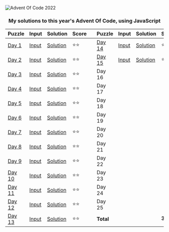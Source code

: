 <picture>

![Advent Of Code 2022](https://www.smarty.com/img/advent-of-code-2022.png)

</picture>
<h3 align=center>My solutions to this year's Advent Of Code, using JavaScript</h3>

<div align=center>

| Puzzle                                         | Input                     | Solution                    | Score  |     | Puzzle                                         | Input                     | Solution                    | Score     |
| ---------------------------------------------- | ------------------------- | --------------------------- | ------ | --- | ---------------------------------------------- | ------------------------- | --------------------------- | --------- |
| [Day 1](https://adventofcode.com/2022/day/1)   | [Input](day-1/input.txt)  | [Solution](day-1/day1.js)   | ⭐️⭐️ |     | [Day 14](https://adventofcode.com/2022/day/14) | [Input](day-14/input.txt) | [Solution](day-14/day14.js) | ⭐️⭐️    |
| [Day 2](https://adventofcode.com/2022/day/2)   | [Input](day-2/input.txt)  | [Solution](day-2/day2.js)   | ⭐️⭐️ |     | [Day 15](https://adventofcode.com/2022/day/15) | [Input](day-15/input.txt) | [Solution](day-15/day15.js) | ⭐️⭐️    |
| [Day 3](https://adventofcode.com/2022/day/3)   | [Input](day-3/input.txt)  | [Solution](day-3/day3.js)   | ⭐️⭐️ |     | Day 16                                         | [](day-16/input.txt)      | [](day-16/day16.js)         |           |
| [Day 4](https://adventofcode.com/2022/day/4)   | [Input](day-4/input.txt)  | [Solution](day-4/day4.js)   | ⭐️⭐️ |     | Day 17                                         | [](day-17/input.txt)      | [](day-17/day17.js)         |           |
| [Day 5](https://adventofcode.com/2022/day/5)   | [Input](day-5/input.txt)  | [Solution](day-5/day5.js)   | ⭐️⭐️ |     | Day 18                                         | [](day-18/input.txt)      | [](day-18/day18.js)         |           |
| [Day 6](https://adventofcode.com/2022/day/6)   | [Input](day-6/input.txt)  | [Solution](day-6/day6.js)   | ⭐️⭐️ |     | Day 19                                         | [](day-19/input.txt)      | [](day-19/day19.js)         |           |
| [Day 7](https://adventofcode.com/2022/day/7)   | [Input](day-7/input.txt)  | [Solution](day-7/day7.js)   | ⭐️⭐️ |     | Day 20                                         | [](day-20/input.txt)      | [](day-20/day20.js)         |           |
| [Day 8](https://adventofcode.com/2022/day/8)   | [Input](day-8/input.txt)  | [Solution](day-8/day8.js)   | ⭐️⭐️ |     | Day 21                                         | [](day-21/input.txt)      | [](day-21/day21.js)         |           |
| [Day 9](https://adventofcode.com/2022/day/9)   | [Input](day-9/input.txt)  | [Solution](day-9/day9.js)   | ⭐️⭐️ |     | Day 22                                         | [](day-22/input.txt)      | [](day-22/day22.js)         |           |
| [Day 10](https://adventofcode.com/2022/day/10) | [Input](day-10/input.txt) | [Solution](day-10/day10.js) | ⭐️⭐️ |     | Day 23                                         | [](day-23/input.txt)      | [](day-23/day23.js)         |           |
| [Day 11](https://adventofcode.com/2022/day/11) | [Input](day-11/input.txt) | [Solution](day-11/day11.js) | ⭐️⭐️ |     | Day 24                                         | [](day-24/input.txt)      | [](day-24/day24.js)         |           |
| [Day 12](https://adventofcode.com/2022/day/12) | [Input](day-12/input.txt) | [Solution](day-12/day12.js) | ⭐️⭐️ |     | Day 25                                         | [](day-25/input.txt)      | [](day-25/day25.js)         |           |
| [Day 13](https://adventofcode.com/2022/day/13) | [Input](day-13/input.txt) | [Solution](day-13/day13.js) | ⭐️⭐️ |     | **Total**                                      |                           |                             | **30⭐️** |

</div>
